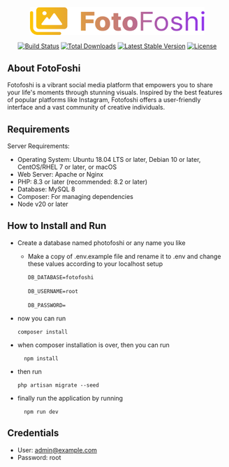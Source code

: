 <p align="center"><a href="https://laravel.com" target="_blank"><img src="public/imgs/FotoFoshi%20Logo.png" width="400" alt="Laravel Logo"></a></p>

<p align="center">
<a href="https://github.com/laravel/framework/actions"><img src="https://github.com/laravel/framework/workflows/tests/badge.svg" alt="Build Status"></a>
<a href="https://packagist.org/packages/laravel/framework"><img src="https://img.shields.io/packagist/dt/laravel/framework" alt="Total Downloads"></a>
<a href="https://packagist.org/packages/laravel/framework"><img src="https://img.shields.io/packagist/v/laravel/framework" alt="Latest Stable Version"></a>
<a href="https://packagist.org/packages/laravel/framework"><img src="https://img.shields.io/packagist/l/laravel/framework" alt="License"></a>
</p>

## About FotoFoshi

Fotofoshi is a vibrant social media platform that empowers you to share your life's moments through stunning visuals.
Inspired by the best features of popular platforms like Instagram, Fotofoshi offers a user-friendly interface and a vast
community of creative individuals.

## Requirements

Server Requirements:

- Operating System: Ubuntu 18.04 LTS or later, Debian 10 or later, CentOS/RHEL 7 or later, or macOS
- Web Server: Apache or Nginx
- PHP: 8.3 or later (recommended: 8.2 or later)
- Database: MySQL 8
- Composer: For managing dependencies
- Node v20 or later

## How to Install and Run

- Create a database named photofoshi or any name you like
    - Make a copy of .env.example file and rename it to .env and change these values according to your localhost setup

          DB_DATABASE=fotofoshi

          DB_USERNAME=root

          DB_PASSWORD=

- now you can run

      composer install

- when composer installation is over, then you can run

        npm install

- then run

      php artisan migrate --seed 

- finally run the application by running

        npm run dev

## Credentials

- User: admin@example.com
- Password: root
